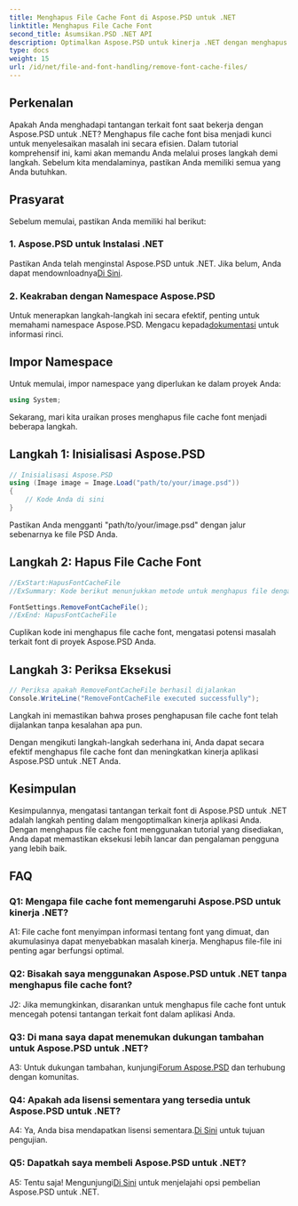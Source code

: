 ```yaml
---
title: Menghapus File Cache Font di Aspose.PSD untuk .NET
linktitle: Menghapus File Cache Font
second_title: Asumsikan.PSD .NET API
description: Optimalkan Aspose.PSD untuk kinerja .NET dengan menghapus file cache font. Ikuti panduan langkah demi langkah kami untuk eksekusi yang lancar.
type: docs
weight: 15
url: /id/net/file-and-font-handling/remove-font-cache-files/
---
```

## Perkenalan

Apakah Anda menghadapi tantangan terkait font saat bekerja dengan Aspose.PSD untuk .NET? Menghapus file cache font bisa menjadi kunci untuk menyelesaikan masalah ini secara efisien. Dalam tutorial komprehensif ini, kami akan memandu Anda melalui proses langkah demi langkah. Sebelum kita mendalaminya, pastikan Anda memiliki semua yang Anda butuhkan.

## Prasyarat

Sebelum memulai, pastikan Anda memiliki hal berikut:

### 1. Aspose.PSD untuk Instalasi .NET

 Pastikan Anda telah menginstal Aspose.PSD untuk .NET. Jika belum, Anda dapat mendownloadnya[Di Sini](https://releases.aspose.com/psd/net/).

### 2. Keakraban dengan Namespace Aspose.PSD

 Untuk menerapkan langkah-langkah ini secara efektif, penting untuk memahami namespace Aspose.PSD. Mengacu kepada[dokumentasi](https://reference.aspose.com/psd/net/) untuk informasi rinci.

## Impor Namespace

Untuk memulai, impor namespace yang diperlukan ke dalam proyek Anda:

```csharp
using System;
```

Sekarang, mari kita uraikan proses menghapus file cache font menjadi beberapa langkah.

## Langkah 1: Inisialisasi Aspose.PSD

```csharp
// Inisialisasi Aspose.PSD
using (Image image = Image.Load("path/to/your/image.psd"))
{
    // Kode Anda di sini
}
```

Pastikan Anda mengganti "path/to/your/image.psd" dengan jalur sebenarnya ke file PSD Anda.

## Langkah 2: Hapus File Cache Font

```csharp
//ExStart:HapusFontCacheFile
//ExSummary: Kode berikut menunjukkan metode untuk menghapus file dengan cache font yang dimuat.

FontSettings.RemoveFontCacheFile();
//ExEnd: HapusFontCacheFile
```

Cuplikan kode ini menghapus file cache font, mengatasi potensi masalah terkait font di proyek Aspose.PSD Anda.

## Langkah 3: Periksa Eksekusi

```csharp
// Periksa apakah RemoveFontCacheFile berhasil dijalankan
Console.WriteLine("RemoveFontCacheFile executed successfully");
```

Langkah ini memastikan bahwa proses penghapusan file cache font telah dijalankan tanpa kesalahan apa pun.

Dengan mengikuti langkah-langkah sederhana ini, Anda dapat secara efektif menghapus file cache font dan meningkatkan kinerja aplikasi Aspose.PSD untuk .NET Anda.

## Kesimpulan

Kesimpulannya, mengatasi tantangan terkait font di Aspose.PSD untuk .NET adalah langkah penting dalam mengoptimalkan kinerja aplikasi Anda. Dengan menghapus file cache font menggunakan tutorial yang disediakan, Anda dapat memastikan eksekusi lebih lancar dan pengalaman pengguna yang lebih baik.

## FAQ

### Q1: Mengapa file cache font memengaruhi Aspose.PSD untuk kinerja .NET?

A1: File cache font menyimpan informasi tentang font yang dimuat, dan akumulasinya dapat menyebabkan masalah kinerja. Menghapus file-file ini penting agar berfungsi optimal.

### Q2: Bisakah saya menggunakan Aspose.PSD untuk .NET tanpa menghapus file cache font?

J2: Jika memungkinkan, disarankan untuk menghapus file cache font untuk mencegah potensi tantangan terkait font dalam aplikasi Anda.

### Q3: Di mana saya dapat menemukan dukungan tambahan untuk Aspose.PSD untuk .NET?

 A3: Untuk dukungan tambahan, kunjungi[Forum Aspose.PSD](https://forum.aspose.com/c/psd/34) dan terhubung dengan komunitas.

### Q4: Apakah ada lisensi sementara yang tersedia untuk Aspose.PSD untuk .NET?

 A4: Ya, Anda bisa mendapatkan lisensi sementara.[Di Sini](https://purchase.aspose.com/temporary-license/) untuk tujuan pengujian.

### Q5: Dapatkah saya membeli Aspose.PSD untuk .NET?

 A5: Tentu saja! Mengunjungi[Di Sini](https://purchase.aspose.com/buy) untuk menjelajahi opsi pembelian Aspose.PSD untuk .NET.